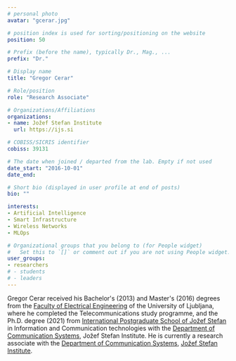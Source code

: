 ```yaml
---
# personal photo
avatar: "gcerar.jpg"

# position index is used for sorting/positioning on the website
position: 50

# Prefix (before the name), typically Dr., Mag., ...
prefix: "Dr."

# Display name
title: "Gregor Cerar"

# Role/position
role: "Research Associate"

# Organizations/Affiliations
organizations:
- name: Jožef Stefan Institute
  url: https://ijs.si

# COBISS/SICRIS identifier
cobiss: 39131

# The date when joined / departed from the lab. Empty if not used
date_start: "2016-10-01"
date_end:

# Short bio (displayed in user profile at end of posts)
bio: ""

interests:
- Artificial Intelligence
- Smart Infrastructure
- Wireless Networks
- MLOps

# Organizational groups that you belong to (for People widget)
#   Set this to `[]` or comment out if you are not using People widget.
user_groups:
- researchers
# - students
# - leaders
---
```


Gregor Cerar received his Bachelor's (2013) and Master's (2016) degrees from the [Faculty of Electrical Engineering](https://www.fe.uni-lj.si/en/) of the University of Ljubljana, where he completed the Telecommunications study programme, and the Ph.D. degree (2021) from [International Postgraduate School of Jožef Stefan](https://www.mps.si/en/) in Information and Communication technologies with the [Department of Communication Systems](https://e6.ijs.si/), Jožef Stefan Institute. He is currently a research associate with the [Department of Communication Systems](https://e6.ijs.si/), [Jožef Stefan Institute](http://ijs.si).
